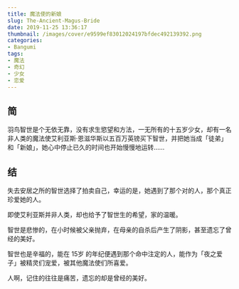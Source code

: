 ```yaml
---
title: 魔法使的新娘
slug: The-Ancient-Magus-Bride
date: 2019-11-25 13:36:17
thumbnail: /images/cover/e9599ef83012024197bfdec492139392.png
categories:
- Bangumi
tags:
- 魔法
- 奇幻
- 少女
- 恋爱
---
```


## 简

羽鸟智世是个无依无靠，没有求生慾望和方法，一无所有的十五岁少女，却有一名非人类的魔法使艾利亚斯·恩滋华斯以五百万英镑买下智世，并把她当成「徒弟」和「新娘」，她心中停止已久的时间也开始慢慢地运转……

## 结

失去安居之所的智世选择了拍卖自己，幸运的是，她遇到了那个对的人，那个真正珍爱她的人。

即使艾利亚斯并非人类，却也给予了智世生的希望，家的温暖。

智世是悲惨的，在小时候被父亲抛弃，在母亲的自杀后产生了阴影，甚至遗忘了曾经的美好。

智世也是辛福的，能在 15岁 的年纪便遇到那个命中注定的人，能作为「夜之爱子」被精灵们宠爱，被其他魔法使们所喜爱。

人啊，记住的往往是痛苦，遗忘的却是曾经的美好。
